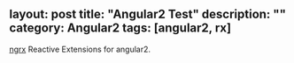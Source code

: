 layout: post
title: "Angular2 Test"
description: ""
category: Angular2
tags: [angular2, rx]
---

[ngrx](https://github.com/ngrx) Reactive Extensions for angular2.
